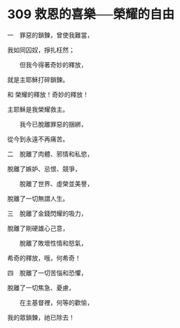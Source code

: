 # 309 救恩的喜樂──榮耀的自由

一　罪惡的鎖鍊，曾使我難當，

我如同囚奴，掙扎枉然；

　　但我今得著奇妙的釋放，

就是主耶穌打碎鎖鍊。

和 榮耀的釋放！奇妙的釋放！

主耶穌是我榮耀救主。

　　我今已脫離罪惡的捆綁，

從今到永遠不再痛苦。

二　脫離了肉體、邪情和私慾，

脫離了嫉妒、忌恨、競爭，

　　脫離了世界、虛榮並美譽，

脫離了一切無謂人生。

三　脫離了金錢閃耀的吸力，

脫離了剛硬雄心己意，

　　脫離了敗壞性情和怒氣，

希奇的釋放，哦，何希奇！

四　脫離了一切苦惱和恐懼，

脫離了一切焦急、憂慮，

　　在主基督裡，何等的歡愉，

我的眾鎖鍊，祂已除去！　

